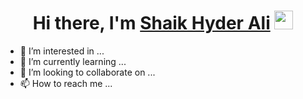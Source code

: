 <h1 align="center">
  Hi there, I'm <a href="https://yourportfolio.com">Shaik Hyder Ali</a> <img src="https://media.giphy.com/media/hvRJCLFzcasrR4ia7z/giphy.gif" width="30px">
</h1>


- 👀 I’m interested in ...
- 🌱 I’m currently learning ...
- 💞️ I’m looking to collaborate on ...
- 📫 How to reach me ...

<!---
hyder1129/hyder1129 is a ✨ special ✨ repository because its `README.md` (this file) appears on your GitHub profile.
You can click the Preview link to take a look at your changes.
--->
